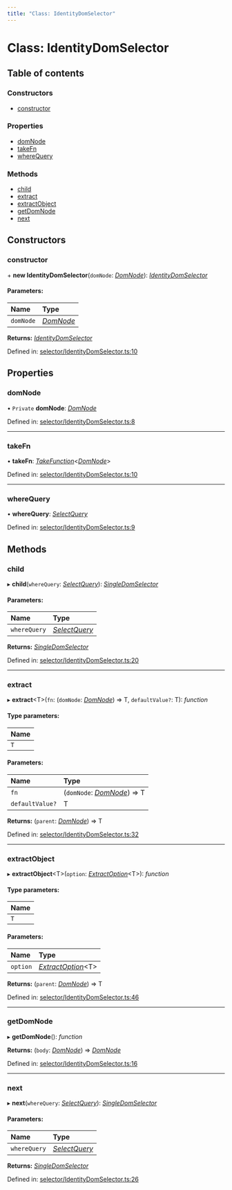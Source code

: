 ```yaml
---
title: "Class: IdentityDomSelector"
---
```


# Class: IdentityDomSelector

## Table of contents

### Constructors

- [constructor](identitydomselector.md#constructor)

### Properties

- [domNode](identitydomselector.md#domnode)
- [takeFn](identitydomselector.md#takefn)
- [whereQuery](identitydomselector.md#wherequery)

### Methods

- [child](identitydomselector.md#child)
- [extract](identitydomselector.md#extract)
- [extractObject](identitydomselector.md#extractobject)
- [getDomNode](identitydomselector.md#getdomnode)
- [next](identitydomselector.md#next)

## Constructors

### constructor

\+ **new IdentityDomSelector**(`domNode`: [*DomNode*](domnode.md)): [*IdentityDomSelector*](identitydomselector.md)

#### Parameters:

Name | Type |
:------ | :------ |
`domNode` | [*DomNode*](domnode.md) |

**Returns:** [*IdentityDomSelector*](identitydomselector.md)

Defined in: [selector/IdentityDomSelector.ts:10](https://github.com/44x1carbon/gigantes/blob/2721068/src/selector/IdentityDomSelector.ts#L10)

## Properties

### domNode

• `Private` **domNode**: [*DomNode*](domnode.md)

Defined in: [selector/IdentityDomSelector.ts:8](https://github.com/44x1carbon/gigantes/blob/2721068/src/selector/IdentityDomSelector.ts#L8)

___

### takeFn

• **takeFn**: [*TakeFunction*](../types/takefunction.md)<[*DomNode*](domnode.md)\>

Defined in: [selector/IdentityDomSelector.ts:10](https://github.com/44x1carbon/gigantes/blob/2721068/src/selector/IdentityDomSelector.ts#L10)

___

### whereQuery

• **whereQuery**: [*SelectQuery*](../types/selectquery.md)

Defined in: [selector/IdentityDomSelector.ts:9](https://github.com/44x1carbon/gigantes/blob/2721068/src/selector/IdentityDomSelector.ts#L9)

## Methods

### child

▸ **child**(`whereQuery`: [*SelectQuery*](../types/selectquery.md)): [*SingleDomSelector*](singledomselector.md)

#### Parameters:

Name | Type |
:------ | :------ |
`whereQuery` | [*SelectQuery*](../types/selectquery.md) |

**Returns:** [*SingleDomSelector*](singledomselector.md)

Defined in: [selector/IdentityDomSelector.ts:20](https://github.com/44x1carbon/gigantes/blob/2721068/src/selector/IdentityDomSelector.ts#L20)

___

### extract

▸ **extract**<T\>(`fn`: (`domNode`: [*DomNode*](domnode.md)) => T, `defaultValue?`: T): *function*

#### Type parameters:

Name |
:------ |
`T` |

#### Parameters:

Name | Type |
:------ | :------ |
`fn` | (`domNode`: [*DomNode*](domnode.md)) => T |
`defaultValue?` | T |

**Returns:** (`parent`: [*DomNode*](domnode.md)) => T

Defined in: [selector/IdentityDomSelector.ts:32](https://github.com/44x1carbon/gigantes/blob/2721068/src/selector/IdentityDomSelector.ts#L32)

___

### extractObject

▸ **extractObject**<T\>(`option`: [*ExtractOption*](../types/extractoption.md)<T\>): *function*

#### Type parameters:

Name |
:------ |
`T` |

#### Parameters:

Name | Type |
:------ | :------ |
`option` | [*ExtractOption*](../types/extractoption.md)<T\> |

**Returns:** (`parent`: [*DomNode*](domnode.md)) => T

Defined in: [selector/IdentityDomSelector.ts:46](https://github.com/44x1carbon/gigantes/blob/2721068/src/selector/IdentityDomSelector.ts#L46)

___

### getDomNode

▸ **getDomNode**(): *function*

**Returns:** (`body`: [*DomNode*](domnode.md)) => [*DomNode*](domnode.md)

Defined in: [selector/IdentityDomSelector.ts:16](https://github.com/44x1carbon/gigantes/blob/2721068/src/selector/IdentityDomSelector.ts#L16)

___

### next

▸ **next**(`whereQuery`: [*SelectQuery*](../types/selectquery.md)): [*SingleDomSelector*](singledomselector.md)

#### Parameters:

Name | Type |
:------ | :------ |
`whereQuery` | [*SelectQuery*](../types/selectquery.md) |

**Returns:** [*SingleDomSelector*](singledomselector.md)

Defined in: [selector/IdentityDomSelector.ts:26](https://github.com/44x1carbon/gigantes/blob/2721068/src/selector/IdentityDomSelector.ts#L26)
